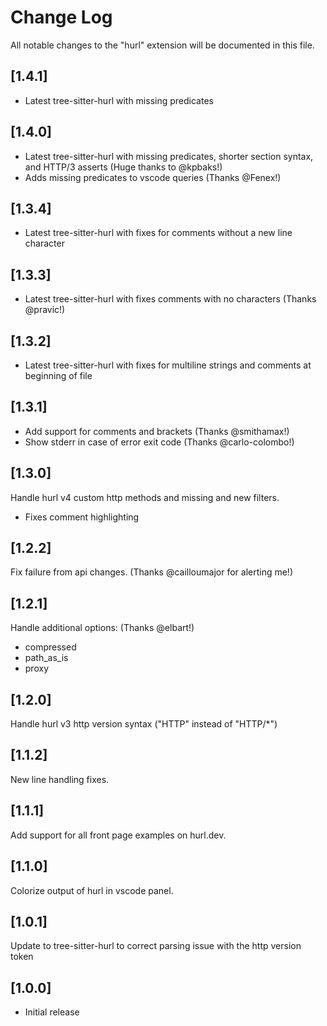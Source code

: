 # Change Log

All notable changes to the "hurl" extension will be documented in this file.

## [1.4.1]
* Latest tree-sitter-hurl with missing predicates

## [1.4.0]
* Latest tree-sitter-hurl with missing predicates, shorter section syntax, and HTTP/3 asserts (Huge thanks to @kpbaks!)
* Adds missing predicates to vscode queries (Thanks @Fenex!)

## [1.3.4]
* Latest tree-sitter-hurl with fixes for comments without a new line character

## [1.3.3]
* Latest tree-sitter-hurl with fixes comments with no characters (Thanks @pravic!)

## [1.3.2]
* Latest tree-sitter-hurl with fixes for multiline strings and comments at beginning of file

## [1.3.1]

* Add support for comments and brackets (Thanks @smithamax!)
* Show stderr in case of error exit code (Thanks @carlo-colombo!)

## [1.3.0]

Handle hurl v4 custom http methods and missing and new filters.
* Fixes comment highlighting

## [1.2.2]

Fix failure from api changes. (Thanks @cailloumajor for alerting me!)

## [1.2.1]

Handle additional options: (Thanks @elbart!)
  * compressed
  * path\_as\_is
  * proxy

## [1.2.0]

Handle hurl v3 http version syntax ("HTTP" instead of "HTTP/*")

## [1.1.2]

New line handling fixes.

## [1.1.1]

Add support for all front page examples on hurl.dev.

## [1.1.0]

Colorize output of hurl in vscode panel.

## [1.0.1]

Update to tree-sitter-hurl to correct parsing issue with the http version token

## [1.0.0]

- Initial release
